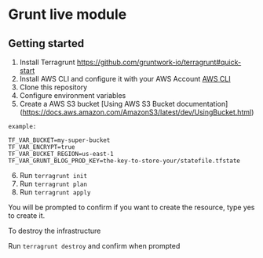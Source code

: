 # Grunt live module

## Getting started

1. Install Terragrunt https://github.com/gruntwork-io/terragrunt#quick-start
2. Install AWS CLI and configure it with your AWS Account [AWS CLI](https://aws.amazon.com/cli/?sc_channel=PS&sc_campaign=acquisition_LATAM&sc_publisher=google&sc_medium=english_command_line_b&sc_content=aws_cli_p&sc_detail=aws%20cli&sc_category=command_line&sc_segment=222128104710&sc_matchtype=p&sc_country=LATAM&s_kwcid=AL!4422!3!222128104710!p!!g!!aws%20cli&ef_id=WZJtAQAAAz1W_Njt:20180220004421:s)
3. Clone this repository 
4. Configure environment variables
5. Create a AWS S3 bucket [Using AWS S3 Bucket documentation] (https://docs.aws.amazon.com/AmazonS3/latest/dev/UsingBucket.html)

```
example:

TF_VAR_BUCKET=my-super-bucket
TF_VAR_ENCRYPT=true
TF_VAR_BUCKET_REGION=us-east-1
TF_VAR_GRUNT_BLOG_PROD_KEY=the-key-to-store-your/statefile.tfstate
```
6. Run ```terragrunt init```
7. Run ```terragrunt plan```
8. Run ```terragrunt apply```

You will be prompted to confirm if you want to create the resource, type yes to create it.

To destroy the infrastructure

Run ```terragrunt destroy``` and confirm when prompted